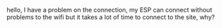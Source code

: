 hello, I have a problem on the connection, my ESP can connect without problems to the wifi but it takes a lot of time to connect to the site, why?
